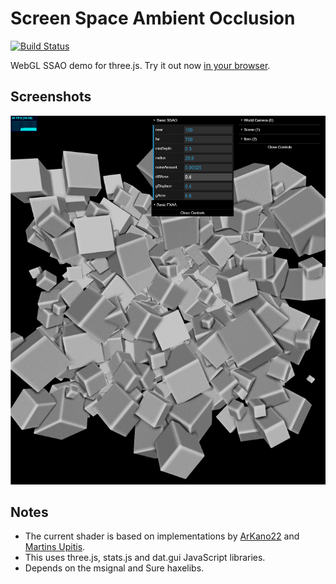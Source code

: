 # Screen Space Ambient Occlusion

[![Build Status](https://img.shields.io/travis/Tw1ddle/Screen-Space-Ambient-Occlusion.svg?style=flat-square)](https://travis-ci.org/Tw1ddle/Screen-Space-Ambient-Occlusion)

WebGL SSAO demo for three.js. Try it out now [in your browser](https://tw1ddle.github.io/Screen-Space-Ambient-Occlusion/).

## Screenshots ##

![Screenshot](screenshots/screenshot2.png?raw=true "Screen Space Ambient Occlusion Screenshot 2")

## Notes
* The current shader is based on implementations by [ArKano22](https://www.gamedev.net/topic/550699-ssao-no-halo-artifacts/) and [Martins Upitis](https://devlog-martinsh.blogspot.tw/search/label/SSAO/).
* This uses three.js, stats.js and dat.gui JavaScript libraries.
* Depends on the msignal and Sure haxelibs.